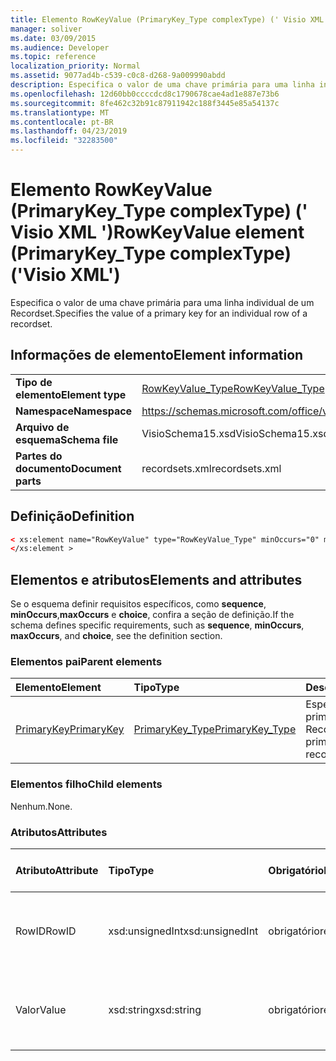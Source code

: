 ```yaml
---
title: Elemento RowKeyValue (PrimaryKey_Type complexType) (' Visio XML ')
manager: soliver
ms.date: 03/09/2015
ms.audience: Developer
ms.topic: reference
localization_priority: Normal
ms.assetid: 9077ad4b-c539-c0c8-d268-9a009990abdd
description: Especifica o valor de uma chave primária para uma linha individual de um Recordset.
ms.openlocfilehash: 12d60bb0ccccdcd8c1790678cae4ad1e887e73b6
ms.sourcegitcommit: 8fe462c32b91c87911942c188f3445e85a54137c
ms.translationtype: MT
ms.contentlocale: pt-BR
ms.lasthandoff: 04/23/2019
ms.locfileid: "32283500"
---
```

# <a name="rowkeyvalue-element-primarykeytype-complextype-visio-xml"></a><span data-ttu-id="2fd25-103">Elemento RowKeyValue (PrimaryKey_Type complexType) (' Visio XML ')</span><span class="sxs-lookup"><span data-stu-id="2fd25-103">RowKeyValue element (PrimaryKey_Type complexType) ('Visio XML')</span></span>

<span data-ttu-id="2fd25-104">Especifica o valor de uma chave primária para uma linha individual de um Recordset.</span><span class="sxs-lookup"><span data-stu-id="2fd25-104">Specifies the value of a primary key for an individual row of a recordset.</span></span>
  
## <a name="element-information"></a><span data-ttu-id="2fd25-105">Informações de elemento</span><span class="sxs-lookup"><span data-stu-id="2fd25-105">Element information</span></span>

|||
|:-----|:-----|
|<span data-ttu-id="2fd25-106">**Tipo de elemento**</span><span class="sxs-lookup"><span data-stu-id="2fd25-106">**Element type**</span></span> <br/> |[<span data-ttu-id="2fd25-107">RowKeyValue_Type</span><span class="sxs-lookup"><span data-stu-id="2fd25-107">RowKeyValue_Type</span></span>](rowkeyvalue_type-complextypevisio-xml.md) <br/> |
|<span data-ttu-id="2fd25-108">**Namespace**</span><span class="sxs-lookup"><span data-stu-id="2fd25-108">**Namespace**</span></span> <br/> |https://schemas.microsoft.com/office/visio/2012/main  <br/> |
|<span data-ttu-id="2fd25-109">**Arquivo de esquema**</span><span class="sxs-lookup"><span data-stu-id="2fd25-109">**Schema file**</span></span> <br/> |<span data-ttu-id="2fd25-110">VisioSchema15.xsd</span><span class="sxs-lookup"><span data-stu-id="2fd25-110">VisioSchema15.xsd</span></span>  <br/> |
|<span data-ttu-id="2fd25-111">**Partes do documento**</span><span class="sxs-lookup"><span data-stu-id="2fd25-111">**Document parts**</span></span> <br/> |<span data-ttu-id="2fd25-112">recordsets.xml</span><span class="sxs-lookup"><span data-stu-id="2fd25-112">recordsets.xml</span></span>  <br/> |
   
## <a name="definition"></a><span data-ttu-id="2fd25-113">Definição</span><span class="sxs-lookup"><span data-stu-id="2fd25-113">Definition</span></span>

```XML
< xs:element name="RowKeyValue" type="RowKeyValue_Type" minOccurs="0" maxOccurs="unbounded" >
</xs:element >
```

## <a name="elements-and-attributes"></a><span data-ttu-id="2fd25-114">Elementos e atributos</span><span class="sxs-lookup"><span data-stu-id="2fd25-114">Elements and attributes</span></span>

<span data-ttu-id="2fd25-115">Se o esquema definir requisitos específicos, como **sequence**, **minOccurs**,**maxOccurs** e **choice**, confira a seção de definição.</span><span class="sxs-lookup"><span data-stu-id="2fd25-115">If the schema defines specific requirements, such as **sequence**, **minOccurs**, **maxOccurs**, and **choice**, see the definition section.</span></span> 
  
### <a name="parent-elements"></a><span data-ttu-id="2fd25-116">Elementos pai</span><span class="sxs-lookup"><span data-stu-id="2fd25-116">Parent elements</span></span>

|<span data-ttu-id="2fd25-117">**Elemento**</span><span class="sxs-lookup"><span data-stu-id="2fd25-117">**Element**</span></span>|<span data-ttu-id="2fd25-118">**Tipo**</span><span class="sxs-lookup"><span data-stu-id="2fd25-118">**Type**</span></span>|<span data-ttu-id="2fd25-119">**Descrição**</span><span class="sxs-lookup"><span data-stu-id="2fd25-119">**Description**</span></span>|
|:-----|:-----|:-----|
|[<span data-ttu-id="2fd25-120">PrimaryKey</span><span class="sxs-lookup"><span data-stu-id="2fd25-120">PrimaryKey</span></span>](primarykey-element-datarecordset_type-complextypevisio-xml.md) <br/> |[<span data-ttu-id="2fd25-121">PrimaryKey_Type</span><span class="sxs-lookup"><span data-stu-id="2fd25-121">PrimaryKey_Type</span></span>](primarykey_type-complextypevisio-xml.md) <br/> |<span data-ttu-id="2fd25-122">Especifica uma chave primária de um Recordset.</span><span class="sxs-lookup"><span data-stu-id="2fd25-122">Specifies a primary key of a recordset.</span></span>  <br/> |
   
### <a name="child-elements"></a><span data-ttu-id="2fd25-123">Elementos filho</span><span class="sxs-lookup"><span data-stu-id="2fd25-123">Child elements</span></span>

<span data-ttu-id="2fd25-124">Nenhum.</span><span class="sxs-lookup"><span data-stu-id="2fd25-124">None.</span></span>
  
### <a name="attributes"></a><span data-ttu-id="2fd25-125">Atributos</span><span class="sxs-lookup"><span data-stu-id="2fd25-125">Attributes</span></span>

|<span data-ttu-id="2fd25-126">**Atributo**</span><span class="sxs-lookup"><span data-stu-id="2fd25-126">**Attribute**</span></span>|<span data-ttu-id="2fd25-127">**Tipo**</span><span class="sxs-lookup"><span data-stu-id="2fd25-127">**Type**</span></span>|<span data-ttu-id="2fd25-128">**Obrigatório**</span><span class="sxs-lookup"><span data-stu-id="2fd25-128">**Required**</span></span>|<span data-ttu-id="2fd25-129">**Descrição**</span><span class="sxs-lookup"><span data-stu-id="2fd25-129">**Description**</span></span>|<span data-ttu-id="2fd25-130">**Valores possíveis**</span><span class="sxs-lookup"><span data-stu-id="2fd25-130">**Possible values**</span></span>|
|:-----|:-----|:-----|:-----|:-----|
|<span data-ttu-id="2fd25-131">RowID</span><span class="sxs-lookup"><span data-stu-id="2fd25-131">RowID</span></span>  <br/> |<span data-ttu-id="2fd25-132">xsd:unsignedInt</span><span class="sxs-lookup"><span data-stu-id="2fd25-132">xsd:unsignedInt</span></span>  <br/> |<span data-ttu-id="2fd25-133">obrigatório</span><span class="sxs-lookup"><span data-stu-id="2fd25-133">required</span></span>  <br/> |<span data-ttu-id="2fd25-134">Um valor exclusivo que identifica uma linha de um Recordset.</span><span class="sxs-lookup"><span data-stu-id="2fd25-134">A unique value that identifies a row of a recordset.</span></span>  <br/> |<span data-ttu-id="2fd25-135">Valores do tipo xsd:unsignedInt.</span><span class="sxs-lookup"><span data-stu-id="2fd25-135">Values of the xsd:unsignedInt type.</span></span>  <br/> |
|<span data-ttu-id="2fd25-136">Valor</span><span class="sxs-lookup"><span data-stu-id="2fd25-136">Value</span></span>  <br/> |<span data-ttu-id="2fd25-137">xsd:string</span><span class="sxs-lookup"><span data-stu-id="2fd25-137">xsd:string</span></span>  <br/> |<span data-ttu-id="2fd25-138">obrigatório</span><span class="sxs-lookup"><span data-stu-id="2fd25-138">required</span></span>  <br/> |<span data-ttu-id="2fd25-139">O valor da chave primária dessa linha do Recordset.</span><span class="sxs-lookup"><span data-stu-id="2fd25-139">The value of the primary key for this row of the recordset.</span></span>  <br/> |<span data-ttu-id="2fd25-140">Valores do tipo xsd:string.</span><span class="sxs-lookup"><span data-stu-id="2fd25-140">Values of the xsd:string type.</span></span>  <br/> |
   

